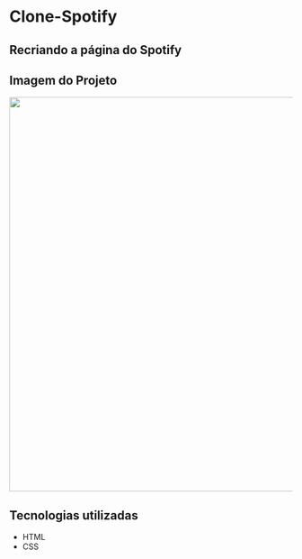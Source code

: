 # Clone-Spotify
## Recriando a página do Spotify


 ## Imagem do Projeto
 
 <div align="left">    
  <img src="https://user-images.githubusercontent.com/86697578/163076358-4a799c3a-0910-42d7-8deb-43933cda18f3.png" width="700px" />    
 </div>   

## Tecnologias utilizadas

* HTML
* CSS
